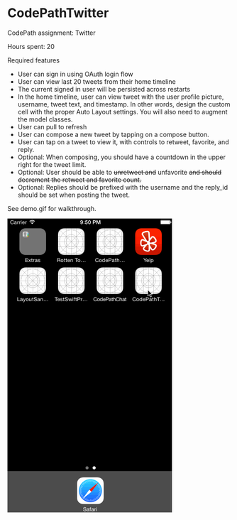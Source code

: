 CodePathTwitter
===============

CodePath assignment: Twitter

Hours spent: 20

Required features

- User can sign in using OAuth login flow
- User can view last 20 tweets from their home timeline
- The current signed in user will be persisted across restarts
- In the home timeline, user can view tweet with the user profile picture, username, tweet text, and timestamp. In other words, design the custom cell with the proper Auto Layout settings. You will also need to augment the model classes.
- User can pull to refresh
- User can compose a new tweet by tapping on a compose button.
- User can tap on a tweet to view it, with controls to retweet, favorite, and reply.
- Optional: When composing, you should have a countdown in the upper right for the tweet limit.
- Optional: User should be able to ~~unretweet and~~ unfavorite ~~and should decrement the retweet and favorite count.~~
- Optional: Replies should be prefixed with the username and the reply_id should be set when posting the tweet.

See demo.gif for walkthrough.

![Walkthrough GIF](https://github.com/rayho/CodePathTwitter/blob/master/demo.gif)

